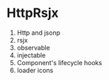 # HttpRsjx

1. Http and jsonp
2. rsjx
3. observable
4. injectable
5. Component's lifecycle hooks
6. loader icons
